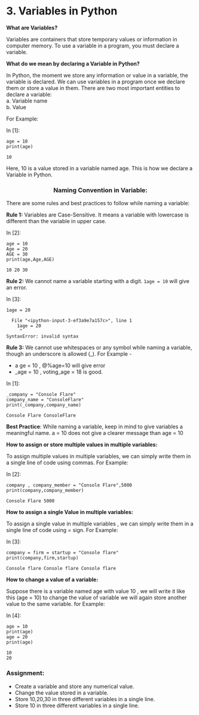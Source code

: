 # 3. Variables in Python

**What are Variables?**

Variables are containers that store temporary values or information in computer memory. To use a variable in a program, you must declare a variable.

**What do we mean by declaring a Variable in Python?**

In Python, the moment we store any information or value in a variable, the variable is declared. We can use variables in a program once we declare them or store a value in them. There are two most important entities to declare a variable:\
a. Variable name\
b. Value

For Example:&#x20;

In \[1]:

```
age = 10
print(age)
```

```
10
```

Here, 10 is a value stored in a variable named age. This is how we declare a Variable in Python.

<h3 align="center"><strong>Naming Convention in Variable:</strong></h3>

There are some rules and best practices to follow while naming a variable:

**Rule 1:**  Variables are Case-Sensitive. It means a variable with lowercase is different than the variable in upper case.

In \[2]:

```
age = 10
Age = 20
AGE = 30
print(age,Age,AGE)
```

```
10 20 30
```

**Rule 2:** We cannot name a variable starting with a digit. `1age = 10` will give an error.

In \[3]:

```
1age = 20
```

```
  File "<ipython-input-3-ef3a9e7a157c>", line 1
    1age = 20
     ^
SyntaxError: invalid syntax
```

**Rule 3:** We cannot use whitespaces or any symbol while naming a variable, though an underscore is allowed (\_). For Example -

* a ge = 10 , @%age=10 will give error
* \_age = 10 , voting\_age = 18 is good.

In \[1]:

```
_company = "Console Flare"
company_name = "ConsoleFlare"
print(_company,company_name)
```

```
Console Flare ConsoleFlare
```

**Best Practice**: While naming a variable, keep in mind to give variables a meaningful name. a = 10 does not give a clearer message than age = 10

**How to assign or store multiple values in multiple variables:**

To assign multiple values in multiple variables, we can simply write them in a single line of code using commas. For Example:

In \[2]:

```
company , company_member = "Console Flare",5000
print(company,company_member)
```

```
Console Flare 5000
```

**How to assign a single Value in multiple variables:**

To assign a single value in multiple variables , we can simply write them in a single line of code using = sign. For Example:

In \[3]:

```
company = firm = startup = "Console flare"
print(company,firm,startup)
```

```
Console flare Console flare Console flare
```

**How to change a value of a variable:**

Suppose there is a variable named age with value 10 , we will write it like this (age = 10) to change the value of variable we will again store another value to the same variable. for Example:

In \[4]:

```
age = 10
print(age)
age = 20
print(age)
```

```
10
20
```

### Assignment:

* Create a variable and store any numerical value.
* Change the value stored in a variable.
* Store 10,20,30 in three different variables in a single line.
* Store 10 in three different variables in a single line.
